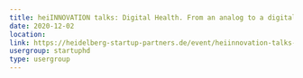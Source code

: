 ```yaml
---
title: heiINNOVATION talks: Digital Health. From an analog to a digital world
date: 2020-12-02
location: 
link: https://heidelberg-startup-partners.de/event/heiinnovation-talks-2020/2020-12-02/
usergroup: startuphd
type: usergroup
---
```

